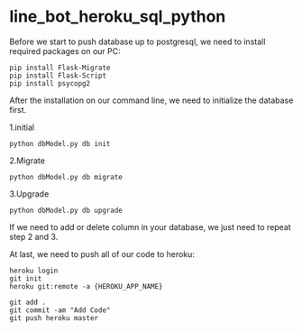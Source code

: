 # line_bot_heroku_sql_python

Before we start to push database up to postgresql, we need to install required packages on our PC:

    pip install Flask-Migrate
    pip install Flask-Script
    pip install psycopg2

After the installation on our command line, we need to initialize the database first.

1.initial

    python dbModel.py db init
2.Migrate

    python dbModel.py db migrate
3.Upgrade

    python dbModel.py db upgrade
    
If we need to add or delete column in your database, we just need to repeat step 2 and 3.

At last, we need to push all of our code to heroku:

    heroku login
    git init
    heroku git:remote -a {HEROKU_APP_NAME}
    
    git add .
    git commit -am "Add Code"
    git push heroku master
    

